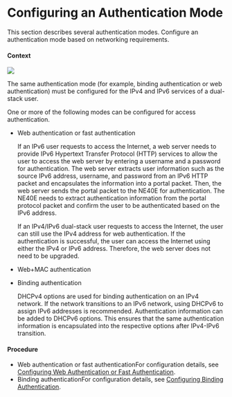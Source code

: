 Configuring an Authentication Mode
==================================

This section describes several authentication modes. Configure an authentication mode based on networking requirements.

#### Context

![](../../../../public_sys-resources/note_3.0-en-us.png) 

The same authentication mode (for example, binding authentication or web authentication) must be configured for the IPv4 and IPv6 services of a dual-stack user.

One or more of the following modes can be configured for access authentication.

* Web authentication or fast authentication
  
  If an IPv6 user requests to access the Internet, a web server needs to provide IPv6 Hypertext Transfer Protocol (HTTP) services to allow the user to access the web server by entering a username and a password for authentication. The web server extracts user information such as the source IPv6 address, username, and password from an IPv6 HTTP packet and encapsulates the information into a portal packet. Then, the web server sends the portal packet to the NE40E for authentication. The NE40E needs to extract authentication information from the portal protocol packet and confirm the user to be authenticated based on the IPv6 address.
  
  If an IPv4/IPv6 dual-stack user requests to access the Internet, the user can still use the IPv4 address for web authentication. If the authentication is successful, the user can access the Internet using either the IPv4 or IPv6 address. Therefore, the web server does not need to be upgraded.
* Web+MAC authentication
* Binding authentication
  
  DHCPv4 options are used for binding authentication on an IPv4 network. If the network transitions to an IPv6 network, using DHCPv6 to assign IPv6 addresses is recommended. Authentication information can be added to DHCPv6 options. This ensures that the same authentication information is encapsulated into the respective options after IPv4-IPv6 transition.

#### Procedure

* Web authentication or fast authenticationFor configuration details, see [Configuring Web Authentication or Fast Authentication](dc_ne_ipox_cfg_0037.html).
* Binding authenticationFor configuration details, see [Configuring Binding Authentication](dc_ne_ipox_cfg_0005.html).